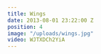 ```yaml
---
title: Wings
date: 2013-08-01 23:22:00 Z
position: 4
image: "/uploads/wings.jpg"
video: WJTXDCh2YiA
---
```


